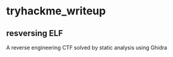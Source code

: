 # tryhackme_writeup

## resversing ELF
A reverse engineering CTF solved by static analysis using Ghidra
